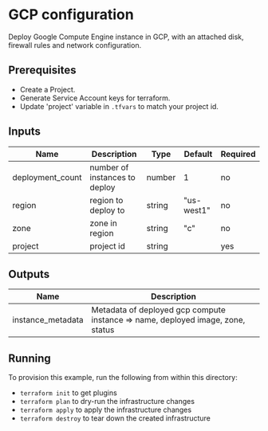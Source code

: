 # GCP configuration

 Deploy Google Compute Engine instance in GCP, with an attached disk, firewall rules and network configuration.

## Prerequisites

- Create a Project.
- Generate Service Account keys for terraform.
- Update 'project' variable in `.tfvars` to match your project id.

## Inputs

| Name             	| Description                   	| Type   	| Default                  	| Required 	|
|------------------	|-------------------------------	|--------	|--------------------------	|----------	|
| deployment_count 	| number of instances to deploy 	| number 	| 1                        	| no      	 |
| region           	| region to deploy to           	| string 	| "us-west1"        	| no      	 |
| zone             	| zone in region                	| string 	| "c"                      	| no      	 |
| project          	| project id                    	| string 	|  	| yes      	 |

## Outputs

| Name              	| Description                                                                  	|
|-------------------	|------------------------------------------------------------------------------	|
| instance_metadata 	| Metadata of deployed gcp compute instance => name, deployed image, zone, status 	|

## Running

To provision this example, run the following from within this directory:

- `terraform init` to get plugins
- `terraform plan` to dry-run the infrastructure changes
- `terraform apply` to apply the infrastructure changes
- `terraform destroy` to tear down the created infrastructure
